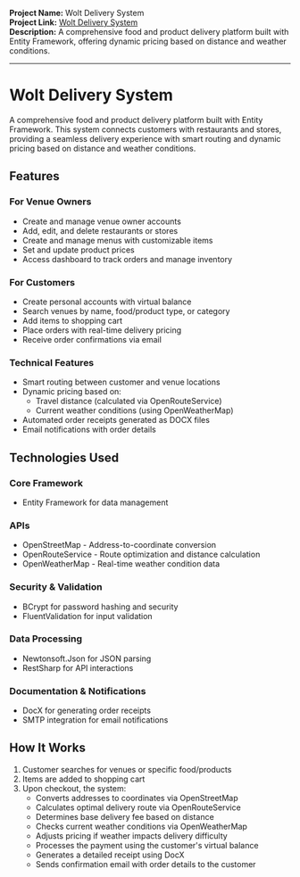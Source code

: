<!-- Metadata for LinkedIn and Social Sharing -->
**Project Name:** Wolt Delivery System  
**Project Link:** [Wolt Delivery System](https://github.com/konstantine100/Wolt-Delivery-System)  
**Description:** A comprehensive food and product delivery platform built with Entity Framework, offering dynamic pricing based on distance and weather conditions.  

---

# Wolt Delivery System

A comprehensive food and product delivery platform built with Entity Framework. This system connects customers with restaurants and stores, providing a seamless delivery experience with smart routing and dynamic pricing based on distance and weather conditions.

## Features

### For Venue Owners
- Create and manage venue owner accounts
- Add, edit, and delete restaurants or stores
- Create and manage menus with customizable items
- Set and update product prices
- Access dashboard to track orders and manage inventory

### For Customers
- Create personal accounts with virtual balance
- Search venues by name, food/product type, or category
- Add items to shopping cart
- Place orders with real-time delivery pricing
- Receive order confirmations via email

### Technical Features
- Smart routing between customer and venue locations
- Dynamic pricing based on:
  - Travel distance (calculated via OpenRouteService)
  - Current weather conditions (using OpenWeatherMap)
- Automated order receipts generated as DOCX files
- Email notifications with order details

## Technologies Used

### Core Framework
- Entity Framework for data management

### APIs
- OpenStreetMap - Address-to-coordinate conversion
- OpenRouteService - Route optimization and distance calculation
- OpenWeatherMap - Real-time weather condition data

### Security & Validation
- BCrypt for password hashing and security
- FluentValidation for input validation

### Data Processing
- Newtonsoft.Json for JSON parsing
- RestSharp for API interactions

### Documentation & Notifications
- DocX for generating order receipts
- SMTP integration for email notifications

## How It Works

1. Customer searches for venues or specific food/products
2. Items are added to shopping cart
3. Upon checkout, the system:
   - Converts addresses to coordinates via OpenStreetMap
   - Calculates optimal delivery route via OpenRouteService
   - Determines base delivery fee based on distance
   - Checks current weather conditions via OpenWeatherMap
   - Adjusts pricing if weather impacts delivery difficulty
   - Processes the payment using the customer's virtual balance
   - Generates a detailed receipt using DocX
   - Sends confirmation email with order details to the customer

